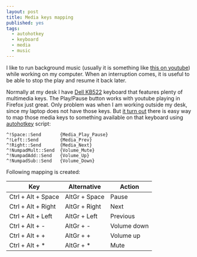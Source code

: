 ```yaml
---
layout: post
title: Media keys mapping
published: yes
tags:
  - autohotkey
  - keyboard
  - media
  - music
---
```

I like to run background music (usually it is something like [this on youtube][2]) while working on my computer. When an interruption comes, it is useful to be able to stop the play and resume it back later. 

Normally at my desk I have [Dell KB522][3] keyboard that features plenty of multimedia keys. The Play/Pause button works with youtube playing in Firefox just great. Only problem was when I am working outside my desk, since my laptop does not have those keys. But [it turn out][1] there is easy way to map those media keys to something available on that keyboard using [autohotkey][4] script:

```
^!Space::Send       {Media_Play_Pause}
^!Left::Send        {Media_Prev}
^!Right::Send       {Media_Next}
^!NumpadMult::Send  {Volume_Mute}
^!NumpadAdd::Send   {Volume_Up}
^!NumpadSub::Send   {Volume_Down}
```

Following mapping is created:

| Key                | Alternative   | Action      |
| ------------------ | ------------- | ----------- |
| Ctrl + Alt + Space | AltGr + Space | Pause       |
| Ctrl + Alt + Right | AltGr + Right | Next        |
| Ctrl + Alt + Left  | AltGr + Left  | Previous    |
| Ctrl + Alt + -     | AltGr + -     | Volume down |
| Ctrl + Alt + +     | AltGr + +     | Volume up   |
| Ctrl + Alt + *     | AltGr + *     | Mute        |


[1]: https://gist.github.com/mistic100/d3c0c1eb63fb7e4ee545
[2]: https://www.youtube.com/watch?v=YLTRozsCR1M
[3]: https://www.dell.com/en-us/shop/dell-business-multimedia-keyboard-kb522/apd/331-9653/pc-accessories
[4]: https://www.autohotkey.com/
